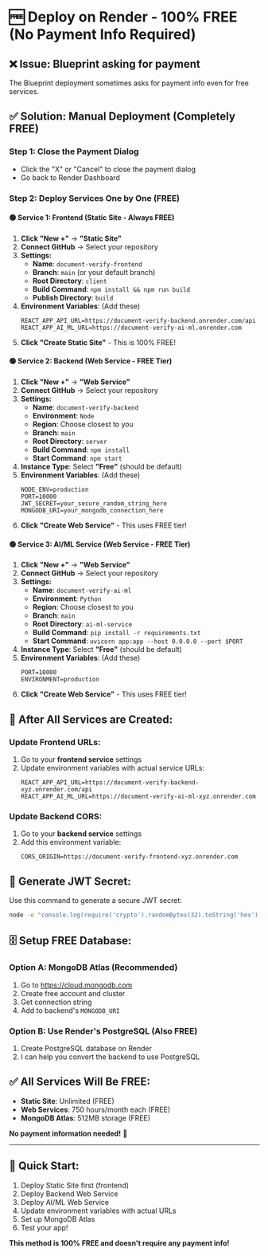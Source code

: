 # 🆓 Deploy on Render - 100% FREE (No Payment Info Required)

## ❌ Issue: Blueprint asking for payment
The Blueprint deployment sometimes asks for payment info even for free services.

## ✅ Solution: Manual Deployment (Completely FREE)

### Step 1: Close the Payment Dialog
- Click the "X" or "Cancel" to close the payment dialog
- Go back to Render Dashboard

### Step 2: Deploy Services One by One (FREE)

#### 🟢 Service 1: Frontend (Static Site - Always FREE)
1. **Click "New +"** → **"Static Site"**
2. **Connect GitHub** → Select your repository
3. **Settings:**
   - **Name**: `document-verify-frontend`
   - **Branch**: `main` (or your default branch)
   - **Root Directory**: `client`
   - **Build Command**: `npm install && npm run build`
   - **Publish Directory**: `build`
4. **Environment Variables**: (Add these)
   ```
   REACT_APP_API_URL=https://document-verify-backend.onrender.com/api
   REACT_APP_AI_ML_URL=https://document-verify-ai-ml.onrender.com
   ```
5. **Click "Create Static Site"** - This is 100% FREE!

#### 🟢 Service 2: Backend (Web Service - FREE Tier)
1. **Click "New +"** → **"Web Service"**
2. **Connect GitHub** → Select your repository
3. **Settings:**
   - **Name**: `document-verify-backend`
   - **Environment**: `Node`
   - **Region**: Choose closest to you
   - **Branch**: `main`
   - **Root Directory**: `server`
   - **Build Command**: `npm install`
   - **Start Command**: `npm start`
4. **Instance Type**: Select **"Free"** (should be default)
5. **Environment Variables**: (Add these)
   ```
   NODE_ENV=production
   PORT=10000
   JWT_SECRET=your_secure_random_string_here
   MONGODB_URI=your_mongodb_connection_here
   ```
6. **Click "Create Web Service"** - This uses FREE tier!

#### 🟢 Service 3: AI/ML Service (Web Service - FREE Tier)
1. **Click "New +"** → **"Web Service"**
2. **Connect GitHub** → Select your repository
3. **Settings:**
   - **Name**: `document-verify-ai-ml`
   - **Environment**: `Python`
   - **Region**: Choose closest to you
   - **Branch**: `main`
   - **Root Directory**: `ai-ml-service`
   - **Build Command**: `pip install -r requirements.txt`
   - **Start Command**: `uvicorn app:app --host 0.0.0.0 --port $PORT`
4. **Instance Type**: Select **"Free"** (should be default)
5. **Environment Variables**: (Add these)
   ```
   PORT=10000
   ENVIRONMENT=production
   ```
6. **Click "Create Web Service"** - This uses FREE tier!

## 🔗 After All Services are Created:

### Update Frontend URLs:
1. Go to your **frontend service** settings
2. Update environment variables with actual service URLs:
   ```
   REACT_APP_API_URL=https://document-verify-backend-xyz.onrender.com/api
   REACT_APP_AI_ML_URL=https://document-verify-ai-ml-xyz.onrender.com
   ```

### Update Backend CORS:
1. Go to your **backend service** settings
2. Add this environment variable:
   ```
   CORS_ORIGIN=https://document-verify-frontend-xyz.onrender.com
   ```

## 🎯 Generate JWT Secret:
Use this command to generate a secure JWT secret:
```bash
node -e "console.log(require('crypto').randomBytes(32).toString('hex'))"
```

## 🗄️ Setup FREE Database:
### Option A: MongoDB Atlas (Recommended)
1. Go to https://cloud.mongodb.com
2. Create free account and cluster
3. Get connection string
4. Add to backend's `MONGODB_URI`

### Option B: Use Render's PostgreSQL (Also FREE)
1. Create PostgreSQL database on Render
2. I can help you convert the backend to use PostgreSQL

## ✅ All Services Will Be FREE:
- **Static Site**: Unlimited (FREE)
- **Web Services**: 750 hours/month each (FREE)
- **MongoDB Atlas**: 512MB storage (FREE)

**No payment information needed!** 🎉

---

## 🚀 Quick Start:
1. Deploy Static Site first (frontend)
2. Deploy Backend Web Service
3. Deploy AI/ML Web Service
4. Update environment variables with actual URLs
5. Set up MongoDB Atlas
6. Test your app!

**This method is 100% FREE and doesn't require any payment info!**
